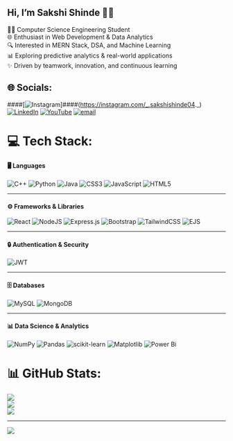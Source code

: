 ## Hi, I’m Sakshi Shinde 👩‍💻
👩‍💻 Computer Science Engineering Student  
🌐 Enthusiast in Web Development & Data Analytics  
🔍 Interested in MERN Stack, DSA, and Machine Learning  
📊 Exploring predictive analytics & real-world applications  
✨ Driven by teamwork, innovation, and continuous learning  


## 🌐 Socials:
####[![Instagram](https://img.shields.io/badge/Instagram-%23E4405F.svg?logo=Instagram&logoColor=white)]####(https://instagram.com/_.sakshishinde04._) [![LinkedIn](https://img.shields.io/badge/LinkedIn-%230077B5.svg?logo=linkedin&logoColor=white)](https://linkedin.com/in/sakshishinde2004) [![YouTube](https://img.shields.io/badge/YouTube-%23FF0000.svg?logo=YouTube&logoColor=white)](https://youtube.com/@SakshiShindeVlogs) [![email](https://img.shields.io/badge/Email-D14836?logo=gmail&logoColor=white)](mailto:ssshinde16093@gmail.com) 

# 💻 Tech Stack:
#### 🖥️ Languages  
![C++](https://img.shields.io/badge/c++-%2300599C.svg?style=for-the-badge&logo=c%2B%2B&logoColor=white) ![Python](https://img.shields.io/badge/python-3670A0?style=for-the-badge&logo=python&logoColor=ffdd54) ![Java](https://img.shields.io/badge/java-%23ED8B00.svg?style=for-the-badge&logo=openjdk&logoColor=white) ![CSS3](https://img.shields.io/badge/css3-%231572B6.svg?style=for-the-badge&logo=css3&logoColor=white) ![JavaScript](https://img.shields.io/badge/javascript-%23323330.svg?style=for-the-badge&logo=javascript&logoColor=%23F7DF1E) ![HTML5](https://img.shields.io/badge/html5-%23E34F26.svg?style=for-the-badge&logo=html5&logoColor=white)  

---

#### ⚙️ Frameworks & Libraries  
![React](https://img.shields.io/badge/react-%2320232a.svg?style=for-the-badge&logo=react&logoColor=%2361DAFB) ![NodeJS](https://img.shields.io/badge/node.js-6DA55F?style=for-the-badge&logo=node.js&logoColor=white) ![Express.js](https://img.shields.io/badge/express.js-%23404d59.svg?style=for-the-badge&logo=express&logoColor=%2361DAFB) ![Bootstrap](https://img.shields.io/badge/bootstrap-%238511FA.svg?style=for-the-badge&logo=bootstrap&logoColor=white) ![TailwindCSS](https://img.shields.io/badge/tailwindcss-%2338B2AC.svg?style=for-the-badge&logo=tailwind-css&logoColor=white) ![EJS](https://img.shields.io/badge/ejs-%23B4CA65.svg?style=for-the-badge&logo=ejs&logoColor=black)  

---

#### 🔒 Authentication & Security  
![JWT](https://img.shields.io/badge/JWT-black?style=for-the-badge&logo=JSON%20web%20tokens)  

---

#### 🗄️ Databases  
![MySQL](https://img.shields.io/badge/mysql-4479A1.svg?style=for-the-badge&logo=mysql&logoColor=white) ![MongoDB](https://img.shields.io/badge/MongoDB-%234ea94b.svg?style=for-the-badge&logo=mongodb&logoColor=white)  

---

#### 📊 Data Science & Analytics  
![NumPy](https://img.shields.io/badge/numpy-%23013243.svg?style=for-the-badge&logo=numpy&logoColor=white) ![Pandas](https://img.shields.io/badge/pandas-%23150458.svg?style=for-the-badge&logo=pandas&logoColor=white) ![scikit-learn](https://img.shields.io/badge/scikit--learn-%23F7931E.svg?style=for-the-badge&logo=scikit-learn&logoColor=white) ![Matplotlib](https://img.shields.io/badge/Matplotlib-%23ffffff.svg?style=for-the-badge&logo=Matplotlib&logoColor=black) ![Power Bi](https://img.shields.io/badge/power_bi-F2C811?style=for-the-badge&logo=powerbi&logoColor=black)  

# 📊 GitHub Stats:
![](https://github-readme-stats.vercel.app/api?username=sakshishinde2004&theme=cobalt&hide_border=false&include_all_commits=true&count_private=false)<br/>
![](https://nirzak-streak-stats.vercel.app/?user=sakshishinde2004&theme=cobalt&hide_border=false)<br/>
![](https://github-readme-stats.vercel.app/api/top-langs/?username=sakshishinde2004&theme=cobalt&hide_border=false&include_all_commits=true&count_private=false&layout=compact)

---
[![](https://visitcount.itsvg.in/api?id=sakshishinde2004&icon=4&color=0)](https://visitcount.itsvg.in)

<!-- Proudly created with GPRM ( https://gprm.itsvg.in ) -->
